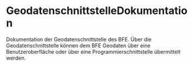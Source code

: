 # GeodatenschnittstelleDokumentation
Dokumentation der Geodatenschnittstelle des BFE. Über die Geodatenschnittstelle können dem BFE Geodaten über eine Benutzeroberfläche oder über eine Programmierschnittstelle übermittelt werden.
